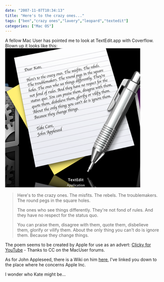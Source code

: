 ```yaml
---
date: "2007-11-07T10:34:13"
title: "Here's to the crazy ones..."
tags: ["ben","crazy ones","lavery","leopard","textedit"]
categories: ["Mac OS"]
---
```


A fellow Mac User has pointed me to look at TextEdit.app with Coverflow. Blown up it looks like this:
![alt text](crazyones.png "")

> Here's to the crazy ones. The misfits. The rebels. The troublemakers. The round pegs in the square holes.
> 
> The ones who see things differently. They're not fond of rules. And they have no respect for the status quo.
> 
> You can praise them, disagree with them, quote them, disbelieve them, glorify or vilify them. About the only thing you can't do is ignore them. Because they change things.

The poem seems to be created by Apple for use as an advert: [Clicky for YouTube][3] - Thanks to CC on the MacUser forums.

As for John Appleseed, there is a Wiki on him [here][4], I've linked you down to the place where he concerns Apple Inc.

I wonder who Kate might be...

  [3]: http://www.youtube.com/watch?v=Dvn_Ied9t4M
  [4]: http://en.wikipedia.org/wiki/Johnny_Appleseed#In_modern_culture
